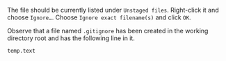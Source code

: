 The file should be currently listed under `Unstaged files`. Right-click it and choose `Ignore…`. Choose `Ignore exact filename(s)` and click `OK`.

Observe that a file named `.gitignore` has been created in the working directory root and has the following line in it.

```
temp.text
```
